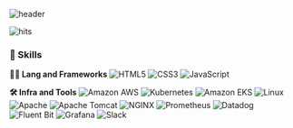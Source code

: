 ![header](https://capsule-render.vercel.app/api?type=waving&color=auto&height=360&text=%EB%AA%85%EC%A7%80%EC%9D%98+%EA%B9%83%ED%97%88%EB%B8%8C&fontSize=70&fontAlign=50&fontAlignY=50&desc=Hello+I+want+to+become+a+Devops+expert.&descSize=20&descAlign=50&descAlignY=60)

![hits](https://hits.seeyoufarm.com/api/count/incr/badge.svg?url=https%3A%2F%2Fgithub.com%2F&edge_flat=false&title=hits)

### 🦾 Skills

**🧑‍💻 Lang and Frameworks**
![HTML5](https://img.shields.io/badge/html5-E34F26.svg?&style=for-the-badge&logo=html5&logoColor=white) ![CSS3](https://img.shields.io/badge/css3-1572B6.svg?&style=for-the-badge&logo=css3&logoColor=white) ![JavaScript](https://img.shields.io/badge/javascript-F7DF1E.svg?&style=for-the-badge&logo=javascript&logoColor=white)

**🛠️ Infra and Tools**
![Amazon AWS](https://img.shields.io/badge/amazonaws-232F3E.svg?&style=for-the-badge&logo=amazonaws&logoColor=white) ![Kubernetes](https://img.shields.io/badge/kubernetes-326CE5.svg?&style=for-the-badge&logo=kubernetes&logoColor=white) ![Amazon EKS](https://img.shields.io/badge/amazoneks-FF9900.svg?&style=for-the-badge&logo=amazoneks&logoColor=white) ![Linux](https://img.shields.io/badge/linux-FCC624.svg?&style=for-the-badge&logo=linux&logoColor=white) ![Apache](https://img.shields.io/badge/apache-D22128.svg?&style=for-the-badge&logo=apache&logoColor=white) ![Apache Tomcat](https://img.shields.io/badge/apachetomcat-F8DC75.svg?&style=for-the-badge&logo=apachetomcat&logoColor=white) ![NGINX](https://img.shields.io/badge/nginx-009639.svg?&style=for-the-badge&logo=nginx&logoColor=white) ![Prometheus](https://img.shields.io/badge/prometheus-E6522C.svg?&style=for-the-badge&logo=prometheus&logoColor=white) ![Datadog](https://img.shields.io/badge/datadog-632CA6.svg?&style=for-the-badge&logo=datadog&logoColor=white) ![Fluent Bit](https://img.shields.io/badge/fluentbit-49BDA5.svg?&style=for-the-badge&logo=fluentbit&logoColor=white) ![Grafana](https://img.shields.io/badge/grafana-F46800.svg?&style=for-the-badge&logo=grafana&logoColor=white) ![Slack](https://img.shields.io/badge/slack-4A154B.svg?&style=for-the-badge&logo=slack&logoColor=white)
